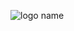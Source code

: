 ![logo name](https://user-images.githubusercontent.com/74154385/229306579-2e820193-cd80-417d-9ee3-bab904cca774.png)
